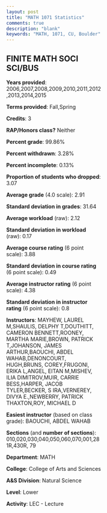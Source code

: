 ```yaml
---
layout: post
title: "MATH 1071 Statistics"
comments: true
description: "blank"
keywords: "MATH, 1071, CU, Boulder"
--- 
```

<head>
<script src="https://ajax.googleapis.com/ajax/libs/jquery/2.1.3/jquery.min.js"></script>
<script src="https://dl.dropboxusercontent.com/s/pc42nxpaw1ea4o9/highcharts.js?dl=0"></script>
<!-- <script src="../assets/js/highcharts.js"></script> -->
<style type="text/css">@font-face {
	font-family: "Bebas Neue";
	src: url(https://www.filehosting.org/file/details/544349/BebasNeue%20Regular.otf) format("opentype");
	}
	h1.Bebas { 
		font-family: "Bebas Neue", Verdana, Tahoma;
	}
</style>
</head>
<body>
	<div id="container" style="float: right; width: 45%; height: 88%; margin-left: 2.5%; margin-right: 2.5%;"></div>
	<script language="JavaScript">
		$(document).ready(function() {
		var chart = {type: 'column'};
		var title = {text: 'Grade Distribution'};
		var xAxis = {categories: ['A','B','C','D','F'],crosshair: true};
		var yAxis = {min: 0,title: {text: 'Percentage'}};
		var tooltip = {headerFormat: '<center><b><span style="font-size:20px">{point.key}</span></b></center>',
		               pointFormat: '<td style="padding:0"><b>{point.y:.1f}%</b></td>',
		               footerFormat: '</table>',shared: true,useHTML: true};
		var plotOptions = {column: {pointPadding: 0.0,borderWidth: 0}};  
		var credits = {enabled: false};var series= [{name: 'Percent',data: [42.7,29.22,14.18,6.9,7.0,]}];
		var json = {};
		json.chart = chart;
		json.title = title;
		json.tooltip = tooltip;
		json.xAxis = xAxis;
		json.yAxis = yAxis;  
		json.series = series;
		json.plotOptions = plotOptions;  
		json.credits = credits;
		$('#container').highcharts(json);
	});
	</script>
</body>
			   
## FINITE MATH SOCI SCI/BUS

**Years provided**: 2006,2007,2008,2009,2010,2011,2012,2013,2014,2015

**Terms provided**: Fall,Spring

**Credits**: 3

**RAP/Honors class?** Neither

**Percent grade**: 99.86%

**Percent withdrawn**: 3.28%

**Percent incomplete**: 0.13%

**Proportion of students who dropped**: 3.07

**Average grade** (4.0 scale): 2.91

**Standard deviation in grades**: 31.64

**Average workload** (raw): 2.12

**Standard deviation in workload** (raw): 0.17

**Average course rating** (6 point scale): 3.88

**Standard deviation in course rating** (6 point scale): 0.49

**Average instructor rating** (6 point scale): 4.38

**Standard deviation in instructor rating** (6 point scale): 0.8

**Instructors**: MAYHEW, LAUREL M,SHAULIS, DELPHY T,DOUTHITT, CAMERON BENNETT,ROONEY, MARTHA MARIE,BROWN, PATRICK T,JOHANSON, JAMES ARTHUR,BAOUCHI, ABDEL WAHAB,DENONCOURT, HUGH,BRUNS, COREY,FRUGONI, ERIKA L,ANGEL, EITAN M,MISHEV, ILIA DIMITROV,MUIR, CARRIE BESS,HARPER, JACOB TYLER,BECKER, S IRA,VERNEREY, DIVYA E.,NEWBERRY, PATRICK THAXTON,ROY, MICHAEL D

**Easiest instructor** (based on class grade): BAOUCHI, ABDEL WAHAB

**Sections** (and **number of sections**): 010,020,030,040,050,060,070,001,281R,430R, 79

**Department**: MATH

**College**: College of Arts and Sciences

**A&S Division**: Natural Science

**Level**: Lower

**Activity**: LEC - Lecture